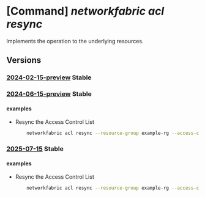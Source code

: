 # [Command] _networkfabric acl resync_

Implements the operation to the underlying resources.

## Versions

### [2024-02-15-preview](/Resources/mgmt-plane/L3N1YnNjcmlwdGlvbnMve30vcmVzb3VyY2Vncm91cHMve30vcHJvdmlkZXJzL21pY3Jvc29mdC5tYW5hZ2VkbmV0d29ya2ZhYnJpYy9hY2Nlc3Njb250cm9sbGlzdHMve30vcmVzeW5j/2024-02-15-preview.xml) **Stable**

<!-- mgmt-plane /subscriptions/{}/resourcegroups/{}/providers/microsoft.managednetworkfabric/accesscontrollists/{}/resync 2024-02-15-preview -->

### [2024-06-15-preview](/Resources/mgmt-plane/L3N1YnNjcmlwdGlvbnMve30vcmVzb3VyY2Vncm91cHMve30vcHJvdmlkZXJzL21pY3Jvc29mdC5tYW5hZ2VkbmV0d29ya2ZhYnJpYy9hY2Nlc3Njb250cm9sbGlzdHMve30vcmVzeW5j/2024-06-15-preview.xml) **Stable**

<!-- mgmt-plane /subscriptions/{}/resourcegroups/{}/providers/microsoft.managednetworkfabric/accesscontrollists/{}/resync 2024-06-15-preview -->

#### examples

- Resync the Access Control List
    ```bash
        networkfabric acl resync --resource-group example-rg --access-control-list-name example-acl
    ```

### [2025-07-15](/Resources/mgmt-plane/L3N1YnNjcmlwdGlvbnMve30vcmVzb3VyY2Vncm91cHMve30vcHJvdmlkZXJzL21pY3Jvc29mdC5tYW5hZ2VkbmV0d29ya2ZhYnJpYy9hY2Nlc3Njb250cm9sbGlzdHMve30vcmVzeW5j/2025-07-15.xml) **Stable**

<!-- mgmt-plane /subscriptions/{}/resourcegroups/{}/providers/microsoft.managednetworkfabric/accesscontrollists/{}/resync 2025-07-15 -->

#### examples

- Resync the Access Control List
    ```bash
        networkfabric acl resync --resource-group example-rg --access-control-list-name example-acl
    ```
